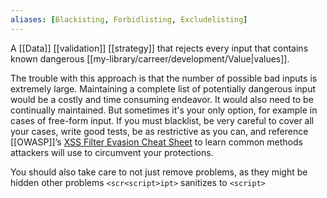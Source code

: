 ```yaml
---
aliases: [Blackisting, Forbidlisting, Excludelisting]
---
```


A  [[Data]] [[validation]] [[strategy]] that rejects every input that contains known dangerous [[my-library/carreer/development/Value|values]].

The trouble with this approach is that the number of possible bad inputs is extremely large. Maintaining a complete list of potentially dangerous input would be a costly and time consuming endeavor. It would also need to be continually maintained. But sometimes it's your only option, for example in cases of free-form input. If you must blacklist, be very careful to cover all your cases, write good tests, be as restrictive as you can, and reference [[OWASP]]’s [XSS Filter Evasion Cheat Sheet](https://www.owasp.org/index.php/XSS_Filter_Evasion_Cheat_Sheet) to learn common methods attackers will use to circumvent your protections.

You should also take care to not just remove problems, as they might be hidden other problems `<scr<script>ipt>` sanitizes to `<script>`